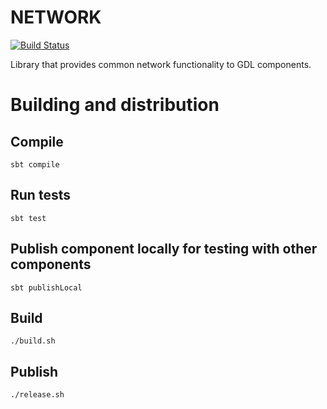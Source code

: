 # NETWORK
[![Build Status](https://travis-ci.org/GlobalDigitalLibraryio/network.svg?branch=master)](https://travis-ci.org/GlobalDigitalLibraryio/network)

Library that provides common network functionality to GDL components.

# Building and distribution

## Compile
    sbt compile

## Run tests
    sbt test

## Publish component locally for testing with other components
	sbt publishLocal

## Build
    ./build.sh

## Publish
    ./release.sh
